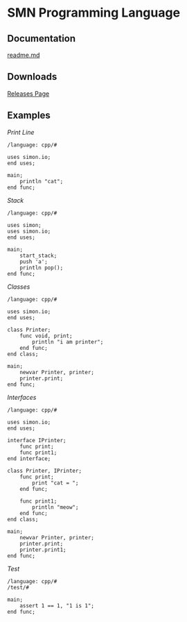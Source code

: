 # SMN Programming Language

## Documentation

[readme.md](https://github.com/LiamCoal/smn/blob/master/readme.md)

## Downloads

[Releases Page](https://github.com/LiamCoal/smn/releases)

## Examples

_Print Line_

```
/language: cpp/#

uses simon.io;
end uses;

main;
    println "cat";
end func;
```

_Stack_

```
/language: cpp/#

uses simon;
uses simon.io;
end uses;

main;
    start_stack;
    push 'a';
    println pop();
end func;
```

_Classes_

```
/language: cpp/#

uses simon.io;
end uses;

class Printer;
    func void, print;
        println "i am printer";
    end func;
end class;

main;
    newvar Printer, printer;
    printer.print;
end func;
```

_Interfaces_

```
/language: cpp/#

uses simon.io;
end uses;

interface IPrinter;
    func print;
    func print1;
end interface;

class Printer, IPrinter;
    func print;
        print "cat = ";
    end func;

    func print1;
        println "meow";
    end func;
end class;

main;
    newvar Printer, printer;
    printer.print;
    printer.print1;
end func;
```

_Test_

```
/language: cpp/#
/test/#

main;
    assert 1 == 1, "1 is 1";
end func;
```
